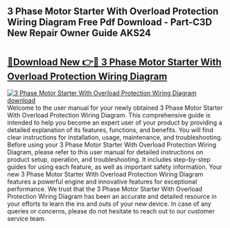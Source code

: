 ## 3 Phase Motor Starter With Overload Protection Wiring Diagram Free Pdf Download - Part-C3D New Repair Owner Guide AKS24

# <h2><a href="http://dfngw9n.blite.top/?on=3+Phase+Motor+Starter+With+Overload+Protection+Wiring+Diagram">🔗Download New 👉🔴 3 Phase Motor Starter With Overload Protection Wiring Diagram</a></h2>

[![3 Phase Motor Starter With Overload Protection Wiring Diagram download](https://i.imgur.com/lujVjoI.png)](http://dfngw9n.blite.top/?on=3+Phase+Motor+Starter+With+Overload+Protection+Wiring+Diagram)
Welcome to the user manual for your newly obtained 3 Phase Motor Starter With Overload Protection Wiring Diagram. This comprehensive guide is intended to help you become an expert user of your product by providing a detailed explanation of its features, functions, and benefits. You will find clear instructions for installation, usage, maintenance, and troubleshooting. Before using your 3 Phase Motor Starter With Overload Protection Wiring Diagram, please refer to this user manual for detailed instructions on product setup, operation, and troubleshooting. It includes step-by-step guides for using each feature, as well as important safety information. Your new 3 Phase Motor Starter With Overload Protection Wiring Diagram features a powerful engine and innovative features for exceptional performance. We trust that the 3 Phase Motor Starter With Overload Protection Wiring Diagram has been an accurate and detailed resource in your efforts to learn the ins and outs of your new device. In case of any queries or concerns, please do not hesitate to reach out to our customer service team.
